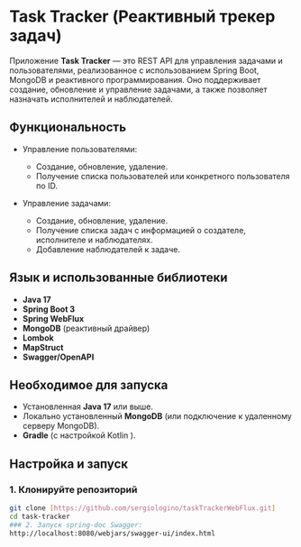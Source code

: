 # Task Tracker (Реактивный трекер задач)

Приложение **Task Tracker** — это REST API для управления задачами и пользователями, реализованное с использованием Spring Boot, MongoDB и реактивного программирования. Оно поддерживает создание, обновление и управление задачами, а также позволяет назначать исполнителей и наблюдателей.

## Функциональность

- Управление пользователями:
  - Создание, обновление, удаление.
  - Получение списка пользователей или конкретного пользователя по ID.

- Управление задачами:
  - Создание, обновление, удаление.
  - Получение списка задач с информацией о создателе, исполнителе и наблюдателях.
  - Добавление наблюдателей к задаче.

## Язык и использованные библиотеки

- **Java 17**
- **Spring Boot 3**
- **Spring WebFlux**
- **MongoDB** (реактивный драйвер)
- **Lombok**
- **MapStruct**
- **Swagger/OpenAPI**

## Необходимое для запуска

- Установленная **Java 17** или выше.
- Локально установленный **MongoDB** (или подключение к удаленному серверу MongoDB).
- **Gradle** (с настройкой Kotlin ).

## Настройка и запуск

### 1. Клонируйте репозиторий

```bash
git clone [https://github.com/sergiologino/taskTrackerWebFlux.git]
cd task-tracker
### 2. Запуск spring-doc Swagger:
http://localhost:8080/webjars/swagger-ui/index.html
